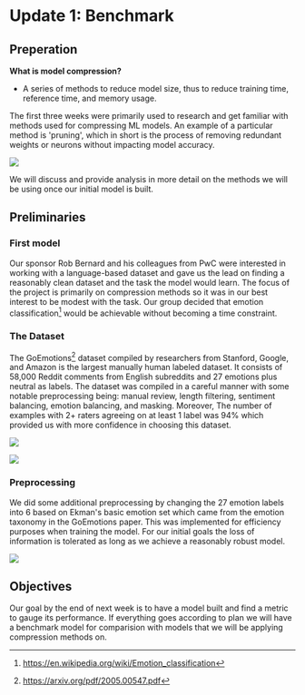 # Update 1: Benchmark

## Preperation
**What is model compression?**

- A series of methods to reduce model size, thus to reduce training time, reference time, and memory usage.

The first three weeks were primarily used to research and get familiar with methods used for compressing ML models. An example of a particular method is 'pruning', which in short is the process of removing redundant weights or neurons without impacting model accuracy. 

![](pruning_example_fig1.png)

We will discuss and provide analysis in more detail on the methods we will be using once our initial model is built. 

## Preliminaries

### First model
Our sponsor Rob Bernard and his colleagues from PwC were interested in working with a language-based dataset and gave us the lead on finding a reasonably clean dataset and the task the model would learn. The focus of the project is primarily on compression methods so it was in our best interest to be modest with the task. Our group decided that emotion classification[^1] would be achievable without becoming a time constraint. 

### The Dataset 

The GoEmotions[^2] dataset compiled by researchers from Stanford, Google, and Amazon is the largest manually human labeled dataset. It consists of 58,000 Reddit comments from English subreddits and 27 emotions plus neutral as labels. The dataset was compiled in a careful manner with some notable preprocessing being: manual review, length filtering, sentiment balancing, emotion balancing, and masking. Moreover, The number of examples with 2+ raters agreeing on at least 1 label was 94% which provided us with more confidence in choosing this dataset.

![](GoEmotionsStats1.png)

![](GoEmotionsStats2.png)

### Preprocessing 
We did some additional preprocessing by changing the 27 emotion labels into 6 based on Ekman's basic emotion set which came from the emotion taxonomy in the GoEmotions paper. This was implemented for efficiency purposes when training the model. For our initial goals the loss of information is tolerated as long as we achieve a reasonably robust model. 


![](GoEmotionsStats3.png)

## Objectives

Our goal by the end of next week is to have a model built and find a metric to gauge its performance. If everything goes according to plan we will have a benchmark model for comparision with models that we will be applying compression methods on.

[^1]: https://en.wikipedia.org/wiki/Emotion_classification

[^2]: https://arxiv.org/pdf/2005.00547.pdf



